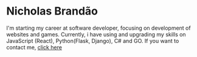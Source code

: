 # Nicholas Brandão

I'm starting my career at software developer, focusing on development of websites and games. Currently, i have using and upgrading my skills on JavaScript (React), Python(Flask, Django), C# and GO.
If you want to contact me, [click here](https://www.linkedin.com/in/nicholas-brandao-developer)
